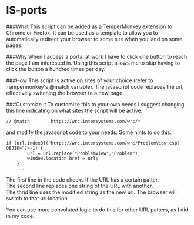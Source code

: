 # IS-ports

###What
This script can be added as a TemperMonkey extension to Chrome or Firefox. It can be used as a template to allow you to automatically redirect your browser to some site when you land on some pages. 


###Why
When I access a portal at work I have to click one button to reach the page I am interested in. Using this script allows me to skip having to click the button a hundred times per day.

###How
This script is active on sites of your choice (refer to Tampermonkey's @match variable). The javascript code replaces the url, effectively switching the browser to a new page.

###Customize it
To customize this to your own needs I suggest changing this line indicating on what sites the script will be active: 
```
// @match        https://wrc.intersystems.com/wrc/*
```
and modify the javascript code to your needs. Some hints to do this: 

```
if (url.indexOf("https://wrc.intersystems.com/wrc/ProblemView.csp?OBJID=")>-1) {
        url = url.replace("ProblemView","Problem");
        window.location.href = url;
    }
    ...
```

The first line in the code checks if the URL has a certain patter.  
The second line replaces one string of the URL with another.  
The thrid line uses the modified string as the new url. The browser will switch to that url location. 

You can use more convoluted logic to do this for other URL patters, as I did in my code. 